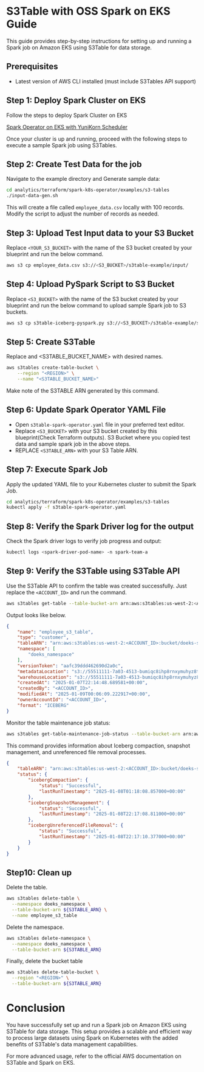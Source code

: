 # S3Table with OSS Spark on EKS Guide

This guide provides step-by-step instructions for setting up and running a Spark job on Amazon EKS using S3Table for data storage.

## Prerequisites

- Latest version of AWS CLI installed (must include S3Tables API support)

## Step 1: Deploy Spark Cluster on EKS

Follow the steps to deploy Spark Cluster on EKS

[Spark Operator on EKS with YuniKorn Scheduler](https://awslabs.github.io/data-on-eks/docs/blueprints/data-analytics/spark-operator-yunikorn#prerequisites)

Once your cluster is up and running, proceed with the following steps to execute a sample Spark job using S3Tables.

## Step 2: Create Test Data for the job

Navigate to the example directory and Generate sample data:

```sh
cd analytics/terraform/spark-k8s-operator/examples/s3-tables
./input-data-gen.sh
```

This will create a file called `employee_data.csv` locally with 100 records. Modify the script to adjust the number of records as needed.

## Step 3: Upload Test Input data to your S3 Bucket

Replace `<YOUR_S3_BUCKET>` with the name of the S3 bucket created by your blueprint and run the below command.

```sh
aws s3 cp employee_data.csv s3://<S3_BUCKET>/s3table-example/input/
```

## Step 4: Upload PySpark Script to S3 Bucket

Replace `<S3_BUCKET>` with the name of the S3 bucket created by your blueprint and run the below command to upload sample Spark job to S3 buckets.

```sh
aws s3 cp s3table-iceberg-pyspark.py s3://<S3_BUCKET>/s3table-example/scripts/
```

## Step 5: Create S3Table

Replace <REGION> and <S3TABLE_BUCKET_NAME> with desired names.

```sh
aws s3tables create-table-bucket \
    --region "<REGION>" \
    --name "<S3TABLE_BUCKET_NAME>"
```

Make note of the S3TABLE ARN generated by this command.

## Step 6: Update Spark Operator YAML File

 - Open `s3table-spark-operator.yaml` file in your preferred text editor.
 - Replace `<S3_BUCKET>` with your S3 bucket created by this blueprint(Check Terraform outputs). S3 Bucket where you copied test data and sample spark job in the above steps.
 - REPLACE `<S3TABLE_ARN>` with your S3 Table ARN.

## Step 7: Execute Spark Job

Apply the updated YAML file to your Kubernetes cluster to submit the Spark Job.

```sh
cd analytics/terraform/spark-k8s-operator/examples/s3-tables
kubectl apply -f s3table-spark-operator.yaml
```

## Step 8: Verify the Spark Driver log for the output

Check the Spark driver logs to verify job progress and output:

```sh
kubectl logs <spark-driver-pod-name> -n spark-team-a
```

## Step 9: Verify the S3Table using S3Table API

Use the S3Table API to confirm the table was created successfully. Just replace the `<ACCOUNT_ID>` and run the command.

```sh
aws s3tables get-table --table-bucket-arn arn:aws:s3tables:us-west-2:<ACCOUNT_ID>:bucket/doeks-spark-on-eks-s3table --namespace doeks_namespace --name employee_s3_table
```

Output looks like below.

```json
{
    "name": "employee_s3_table",
    "type": "customer",
    "tableARN": "arn:aws:s3tables:us-west-2:<ACCOUNT_ID>:bucket/doeks-spark-on-eks-s3table/table/55511111-7a03-4513-b921-e372b0030daf",
    "namespace": [
        "doeks_namespace"
    ],
    "versionToken": "aafc39ddd462690d2a0c",
    "metadataLocation": "s3://55511111-7a03-4513-bumiqc8ihp8rnxymuhyz8t1ammu7ausw2b--table-s3/metadata/00004-62cc4be3-59b5-4647-a78d-1cdf69ec5ed8.metadata.json",
    "warehouseLocation": "s3://55511111-7a03-4513-bumiqc8ihp8rnxymuhyz8t1ammu7ausw2b--table-s3",
    "createdAt": "2025-01-07T22:14:48.689581+00:00",
    "createdBy": "<ACCOUNT_ID>",
    "modifiedAt": "2025-01-09T00:06:09.222917+00:00",
    "ownerAccountId": "<ACCOUNT_ID>",
    "format": "ICEBERG"
}
```

Monitor the table maintenance job status:

```sh
aws s3tables get-table-maintenance-job-status --table-bucket-arn arn:aws:s3tables:us-west-2:<ACCOUNT_ID>:bucket/doeks-spark-on-eks-s3table --namespace doeks_namespace --name employee_s3_table
```

This command provides information about Iceberg compaction, snapshot management, and unreferenced file removal processes.

```json
{
    "tableARN": "arn:aws:s3tables:us-west-2:<ACCOUNT_ID>:bucket/doeks-spark-on-eks-s3table/table/55511111-7a03-4513-b921-e372b0030daf",
    "status": {
        "icebergCompaction": {
            "status": "Successful",
            "lastRunTimestamp": "2025-01-08T01:18:08.857000+00:00"
        },
        "icebergSnapshotManagement": {
            "status": "Successful",
            "lastRunTimestamp": "2025-01-08T22:17:08.811000+00:00"
        },
        "icebergUnreferencedFileRemoval": {
            "status": "Successful",
            "lastRunTimestamp": "2025-01-08T22:17:10.377000+00:00"
        }
    }
}
```

## Step10: Clean up

Delete the table.

```bash
aws s3tables delete-table \
  --namespace doeks_namespace \
  --table-bucket-arn ${S3TABLE_ARN} \
  --name employee_s3_table
```

Delete the namespace.

```bash
aws s3tables delete-namespace \
  --namespace doeks_namespace \
  --table-bucket-arn ${S3TABLE_ARN}
```

Finally, delete the bucket table

```bash
aws s3tables delete-table-bucket \
  --region "<REGION>" \
  --table-bucket-arn ${S3TABLE_ARN}
```


# Conclusion
You have successfully set up and run a Spark job on Amazon EKS using S3Table for data storage. This setup provides a scalable and efficient way to process large datasets using Spark on Kubernetes with the added benefits of S3Table's data management capabilities.

For more advanced usage, refer to the official AWS documentation on S3Table and Spark on EKS.
